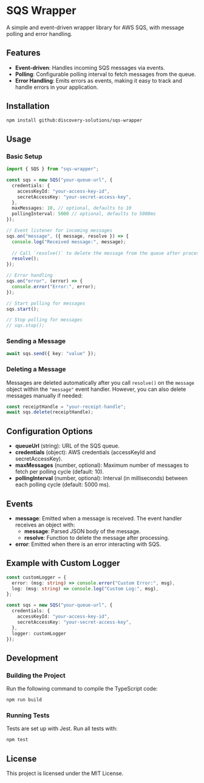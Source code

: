 # SQS Wrapper

A simple and event-driven wrapper library for AWS SQS, with message polling and error handling.

## Features

- **Event-driven**: Handles incoming SQS messages via events.
- **Polling**: Configurable polling interval to fetch messages from the queue.
- **Error Handling**: Emits errors as events, making it easy to track and handle errors in your application.

## Installation

```bash
npm install github:discovery-solutions/sqs-wrapper
```

## Usage

### Basic Setup

```typescript
import { SQS } from "sqs-wrapper";

const sqs = new SQS("your-queue-url", {
  credentials: {
    accessKeyId: "your-access-key-id",
    secretAccessKey: "your-secret-access-key",
  },
  maxMessages: 10, // optional, defaults to 10
  pollingInterval: 5000 // optional, defaults to 5000ms
});

// Event listener for incoming messages
sqs.on("message", ({ message, resolve }) => {
  console.log("Received message:", message);
  
  // Call `resolve()` to delete the message from the queue after processing
  resolve();
});

// Error handling
sqs.on("error", (error) => {
  console.error("Error:", error);
});

// Start polling for messages
sqs.start();

// Stop polling for messages
// sqs.stop();
```

### Sending a Message

```typescript
await sqs.send({ key: "value" });
```

### Deleting a Message

Messages are deleted automatically after you call `resolve()` on the `message` object within the `"message"` event handler. However, you can also delete messages manually if needed:

```typescript
const receiptHandle = "your-receipt-handle";
await sqs.delete(receiptHandle);
```

## Configuration Options

- **queueUrl** (string): URL of the SQS queue.
- **credentials** (object): AWS credentials (accessKeyId and secretAccessKey).
- **maxMessages** (number, optional): Maximum number of messages to fetch per polling cycle (default: 10).
- **pollingInterval** (number, optional): Interval (in milliseconds) between each polling cycle (default: 5000 ms).

## Events

- **message**: Emitted when a message is received. The event handler receives an object with:
  - **message**: Parsed JSON body of the message.
  - **resolve**: Function to delete the message after processing.
- **error**: Emitted when there is an error interacting with SQS.

## Example with Custom Logger

```typescript
const customLogger = {
  error: (msg: string) => console.error("Custom Error:", msg),
  log: (msg: string) => console.log("Custom Log:", msg),
};

const sqs = new SQS("your-queue-url", {
  credentials: {
    accessKeyId: "your-access-key-id",
    secretAccessKey: "your-secret-access-key",
  },
  logger: customLogger
});
```

## Development

### Building the Project

Run the following command to compile the TypeScript code:

```bash
npm run build
```

### Running Tests

Tests are set up with Jest. Run all tests with:

```bash
npm test
```

## License

This project is licensed under the MIT License.